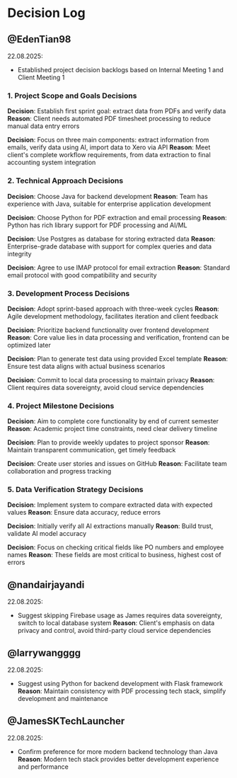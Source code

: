 # Decision Log

## @EdenTian98

22.08.2025:
- Established project decision backlogs based on Internal Meeting 1 and Client Meeting 1

### 1. Project Scope and Goals Decisions
**Decision**: Establish first sprint goal: extract data from PDFs and verify data
**Reason**: Client needs automated PDF timesheet processing to reduce manual data entry errors

**Decision**: Focus on three main components: extract information from emails, verify data using AI, import data to Xero via API
**Reason**: Meet client's complete workflow requirements, from data extraction to final accounting system integration

### 2. Technical Approach Decisions
**Decision**: Choose Java for backend development
**Reason**: Team has experience with Java, suitable for enterprise application development

**Decision**: Choose Python for PDF extraction and email processing
**Reason**: Python has rich library support for PDF processing and AI/ML

**Decision**: Use Postgres as database for storing extracted data
**Reason**: Enterprise-grade database with support for complex queries and data integrity

**Decision**: Agree to use IMAP protocol for email extraction
**Reason**: Standard email protocol with good compatibility and security

### 3. Development Process Decisions
**Decision**: Adopt sprint-based approach with three-week cycles
**Reason**: Agile development methodology, facilitates iteration and client feedback

**Decision**: Prioritize backend functionality over frontend development
**Reason**: Core value lies in data processing and verification, frontend can be optimized later

**Decision**: Plan to generate test data using provided Excel template
**Reason**: Ensure test data aligns with actual business scenarios

**Decision**: Commit to local data processing to maintain privacy
**Reason**: Client requires data sovereignty, avoid cloud service dependencies

### 4. Project Milestone Decisions
**Decision**: Aim to complete core functionality by end of current semester
**Reason**: Academic project time constraints, need clear delivery timeline

**Decision**: Plan to provide weekly updates to project sponsor
**Reason**: Maintain transparent communication, get timely feedback

**Decision**: Create user stories and issues on GitHub
**Reason**: Facilitate team collaboration and progress tracking

### 5. Data Verification Strategy Decisions
**Decision**: Implement system to compare extracted data with expected values
**Reason**: Ensure data accuracy, reduce errors

**Decision**: Initially verify all AI extractions manually
**Reason**: Build trust, validate AI model accuracy

**Decision**: Focus on checking critical fields like PO numbers and employee names
**Reason**: These fields are most critical to business, highest cost of errors

## @nandairjayandi

22.08.2025:
- Suggest skipping Firebase usage as James requires data sovereignty, switch to local database system
**Reason**: Client's emphasis on data privacy and control, avoid third-party cloud service dependencies

## @larrywangggg

22.08.2025:
- Suggest using Python for backend development with Flask framework
**Reason**: Maintain consistency with PDF processing tech stack, simplify development and maintenance

## @JamesSKTechLauncher

22.08.2025:
- Confirm preference for more modern backend technology than Java
**Reason**: Modern tech stack provides better development experience and performance
